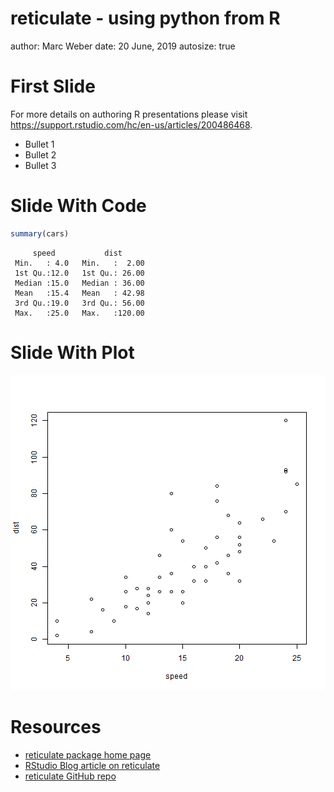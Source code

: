 reticulate - using python from R
========================================================
author: Marc Weber
date: 20 June, 2019
autosize: true

First Slide
========================================================

For more details on authoring R presentations please visit <https://support.rstudio.com/hc/en-us/articles/200486468>.

- Bullet 1
- Bullet 2
- Bullet 3

Slide With Code
========================================================


```r
summary(cars)
```

```
     speed           dist       
 Min.   : 4.0   Min.   :  2.00  
 1st Qu.:12.0   1st Qu.: 26.00  
 Median :15.0   Median : 36.00  
 Mean   :15.4   Mean   : 42.98  
 3rd Qu.:19.0   3rd Qu.: 56.00  
 Max.   :25.0   Max.   :120.00  
```

Slide With Plot
========================================================

![plot of chunk unnamed-chunk-2](Reticulate-figure/unnamed-chunk-2-1.png)

Resources
========================================================

- [reticulate package home page](https://rstudio.github.io/reticulate/)
- [RStudio Blog article on reticulate](https://blog.rstudio.com/2018/03/26/reticulate-r-interface-to-python/)
- [reticulate GitHub repo](https://github.com/rstudio/reticulate)
